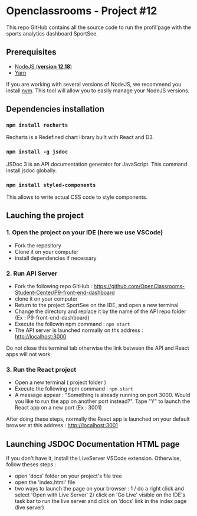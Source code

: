 # Openclassrooms - Project #12

This repo GitHub contains all the source code to run the profil'page with the sports analytics dashboard SportSee.

## Prerequisites

- [NodeJS (**version 12.18**)](https://nodejs.org/en/)
- [Yarn](https://yarnpkg.com/)

If you are working with several versions of NodeJS, we recommend you install [nvm](https://github.com/nvm-sh/nvm). This tool will allow you to easily manage your NodeJS versions.

## Dependencies installation

### `npm install recharts `
Recharts is a Redefined chart library built with React and D3.

### `npm install -g jsdoc ` 
JSDoc 3 is an API documentation generator for JavaScript.
This command install jsdoc globally.

### `npm install styled-components ` 
This allows to write actual CSS code to style components.

## Lauching the project

### 1. Open the project on your IDE (here we use VSCode)

- Fork the repository
- Clone it on your computer
- install dependencies if necessary

### 2. Run API Server

- Fork the following repo GitHub : https://github.com/OpenClassrooms-Student-Center/P9-front-end-dashboard
- clone it on your computer
- Return to the project SportSee on the IDE, and open a new terminal
- Change the directory and replace it by the name of the API repo folder (Ex : P9-front-end-dashboard)
- Execute the followin npm command : `npm start `
- The API server is launched normally on ths address : [http://localhost:3000](http://localhost:3000)

Do not close this terminal tab otherwise the link between the API and React apps will not work.

### 3. Run the React project
- Open a new terminal ( project folder )
- Execute the following npm command : `npm start `
- A message appear : "Something is already running on port 3000. Would you like to run the app on another port instead?". Tape "Y" to launch the React app on a new port (Ex : 3001)

After doing these steps, normally the React app is launched on your default browser at this address : [http://localhost:3001](http://localhost:3001)


## Launching JSDOC Documentation HTML page

If you don't have it, install the LiveServer VSCode extension.
Otherwise, follow theses steps : 
- open 'docs' folder on your project's file tree
- open the 'index.html' file
- two ways to launch the page on your browser : 
    1 / do a right click and select 'Open with Live Server'
    2/ click on 'Go Live' visible on the IDE's task bar to run the live server and click on 'docs' link in the index page (live server)

    
